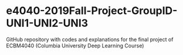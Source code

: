 # e4040-2019Fall-Project-GroupID-UNI1-UNI2-UNI3
GitHub repository with codes and explanations for the final project of ECBM4040 (Columbia University Deep Learning Course)
